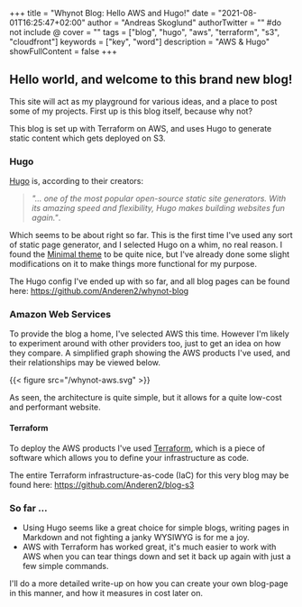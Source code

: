 +++
title = "Whynot Blog: Hello AWS and Hugo!"
date = "2021-08-01T16:25:47+02:00"
author = "Andreas Skoglund"
authorTwitter = "" #do not include @
cover = ""
tags = ["blog", "hugo", "aws", "terraform", "s3", "cloudfront"]
keywords = ["key", "word"]
description = "AWS & Hugo"
showFullContent = false
+++

## Hello world, and welcome to this brand new blog!
This site will act as my playground for various ideas, and a place to post some of my projects. First up is this blog itself, because why not?

This blog is set up with Terraform on AWS, and uses Hugo to generate static content which gets deployed on S3. 

### Hugo 
[Hugo](https://gohugo.io/) is, according to their creators: 
> *"... one of the most popular open-source static site generators. With its amazing speed and flexibility, Hugo makes building websites fun again."*. 

Which seems to be about right so far. This is the first time I've used any sort of static page generator, and I selected Hugo on a whim, no real reason. I found the [Minimal theme](https://github.com/calintat/minimal) to be quite nice, but I've already done some slight modifications on it to make things more functional for my purpose. 

The Hugo config I've ended up with so far, and all blog pages can be found here: https://github.com/Anderen2/whynot-blog

### Amazon Web Services
To provide the blog a home, I've selected AWS this time. However I'm likely to experiment around with other providers too, just to get an idea on how they compare. A simplified graph showing the AWS products I've used, and their relationships may be viewed below. 

{{< figure src="/whynot-aws.svg" >}}

As seen, the architecture is quite simple, but it allows for a quite low-cost and performant website. 

#### Terraform
To deploy the AWS products I've used [Terraform](https://www.terraform.io/), which is a piece of software which allows you to define your infrastructure as code. 

The entire Terraform infrastructure-as-code (IaC) for this very blog may be found here: https://github.com/Anderen2/blog-s3

### So far ...

- Using Hugo seems like a great choice for simple blogs, writing pages in Markdown and not fighting a janky WYSIWYG is for me a joy.
- AWS with Terraform has worked great, it's much easier to work with AWS when you can tear things down and set it back up again with just a few simple commands. 

I'll do a more detailed write-up on how you can create your own blog-page in this manner, and how it measures in cost later on. 
